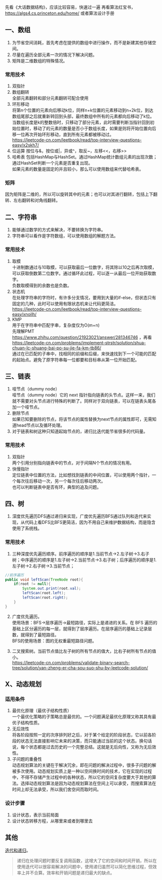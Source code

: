 先看《大话数据结构》，应该比较容易，快速过一遍
再看算法红宝书，https://algs4.cs.princeton.edu/home/
或者算法设计手册


## 一、数组
1. 为节省空间消耗，首先考虑在提供的数组中进行操作，而不是新建其他存储空间。  
2. 尽量在遍历全部元素一次的情况下解决问题。  
3. 矩阵是二维数组的特殊情况。

### 常用技术
1. 双指针  
2. 数组翻转  
全部元素翻转和部分元素翻转可配合使用
4. 环形移动  
将第n个位置的元素向后移动k位，同样n+k位置的元素移动到n+2k位，到达数组尾部之后就重新转回到头部，最终数组中所有的元素都向后移动了k位。  
当数组长度是k的整数倍时，只移动了部分元素，此时需要判断当指针回到初始位置时，移动了的元素的数量是否小于数组长度，如果是则将开始位置向后移一位再次开始环形移动，直到所有元素都被移动过。  
https://leetcode-cn.com/leetbook/read/top-interview-questions-easy/x2skh7/
4. 位运算
按位与&，按位或|，异或^，取反~，左移<<，右移>>  
5. 哈希表
包括HashMap与HashSet。通过HashMap统计数组元素的出现次数；通过HashSet判断一个元素是否重复出现。  
如果元素的数量是固定的并且较小，那么可以使用数组来代替哈希表。  

### 矩阵
因为矩阵是二维的，所以可以旋转其中的元素；也可以对其进行翻转，包括上下翻转、左右翻转和对角线翻转。  

## 二、字符串
1. 能够通过数学的方式来解决，不要转换为字符串。  
2. 字符串可以看作是字符数组，可以使用数组的解题方法。  

### 常用技术
1. 取模  
十进制数通过与10取模，可以获取最后一位数字，将其除以10之后再次取模，可以获取倒数第二位数字。通过循环此过程，可以逐一从最后一位开始获取数字。  
负数取模得到的余数也是负数。  
2. 状态机  
在处理字符串的字符时，有许多分支情况，要用到大量的if-else，但状态只有固定的几种，此时可以使用有限状态机来让代码更简洁。  
https://leetcode-cn.com/leetbook/read/top-interview-questions-easy/xnoilh/  
3. KMP  
用于在字符串中匹配字串，复杂度仅为O(m+n)  
先理解PMT https://www.zhihu.com/question/21923021/answer/281346746 ，再看 https://leetcode-cn.com/problems/implement-strstr/solution/shua-chuan-lc-shuang-bai-po-su-jie-fa-km-tb86/  
通过在已匹配的子串中，找相同的前缀和后缀，来快速找到下一个可能的匹配的起始点。避免了原字符串每一位都要和目标串从第一位开始匹配。  

## 三、链表
1. 哑节点（dummy node）  
哑节点（dummy node）它的 next 指针指向链表的头节点。这样一来，我们就不需要对头节点进行特殊的判断了。同样对于双向链表，可以在链表头尾各加一个哑节点。  
2. 删除节点  
如果已知要删除的节点，将该节点的属性替换为next节点的属性即可，无需知道head节点以及循环处理。  
3. 对于链表和树这种只知道起始节点的，递归比迭代能节省很多的代码量。  

### 常用技术
1. 双指针  
两个引用分别指向链表中的节点，对于间隔N个节点的情况有用。  
2. 快慢指针  
定位链表中位置的方法，比如想找到链表的中间位置，可以使用两个指针，一个每次往后移动一次，另一个每次往后移动两次。  
也可以判断链表中是否有环，典型的追及问题。  

## 四、树
1. 深度优先遍历DFS通过递归来实现，广度优先遍历BFS通过队列和迭代来实现，从代码上看DFS比BFS更简洁，因为不用自己来维护数据结构，而是隐含使用了系统栈。  


### 常用技术
1. 三种深度优先遍历顺序。前序遍历的顺序是1.当前节点->2.左子树->3.右子树；中序遍历的顺序是1.左子树->2.当前节点->3.右子树；后序遍历的顺序是1.左子树->2.右子树->3.当前节点；  
```java
//前序遍历
public void leftScan(TreeNode root){
    if(root != null){
        System.out.print(root.val);
        leftScan(root.left);
        leftScan(root.right);
    }
}
```
2. 广度优先遍历。  
使用场景：BFS->层序遍历->最短路径，实际上是递进的关系。在 BFS 遍历的基础上区分遍历的每一层，就得到了层序遍历。在层序遍历的基础上记录层数，就得到了最短路径。  
BFS的使用场景：图的无权重最短路径问题。  

4. 二叉搜索树。当前节点值比左子树的所有节点的值大，比右子树所有节点的值小。  
https://leetcode-cn.com/problems/validate-binary-search-tree/solution/yan-zheng-er-cha-sou-suo-shu-by-leetcode-solution/  

## X、动态规划
### 适用条件
1. 最优化原理（最优子结构性质）  
一个最优化策略的子策略总是最优的。一个问题满足最优化原理又称其具有最优子结构性质。  
2. 无后效性  
将各阶段按照一定的次序排列好之后，对于某个给定的阶段状态，它以前各阶段的状态无法直接影响它未来的决策，而只能通过当前的这个状态。换句话说，每个状态都是过去历史的一个完整总结。这就是无后向性，又称为无后效性。  
3. 子问题的重叠性  
动态规划算法的关键在于解决冗余，即在问题的解决过程中，很多子问题的解被多次使用。动态规划实质上是一种以空间换时间的技术，它在实现的过程中，不得不存储产生过程中的各种状态，所以它的空间复杂度要大于其他的算法。选择动态规划算法是因为动态规划算法在空间上可以承受，而搜索算法在时间上却无法承受，所以我们舍空间而取时间。  

### 设计步骤
1. 设计状态，表示当前局面
2. 设计状态转移方程，从哪里来或者到哪里去

## 其他
[迭代和递归](https://www.jianshu.com/p/7a10b0221964)。  
> 递归在处理问题时要反复调用函数，这增大了它的空间和时间开销，所以在使用迭代可以很容易解决的问题中，使用递归虽然可以简化思维过程，但效率上并不合算。效率和开销问题是递归最大的缺点。

